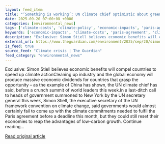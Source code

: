 ```yaml
---
layout: feed_item
title: "‘Something is working’: UN climate chief optimistic about green transition"
date: 2025-09-20 07:00:08 +0000
categories: [environmental_news]
tags: ['climate-costs', 'climate-policy', 'economic-impacts', 'paris-agreement']
keywords: ['economic-impacts', 'climate-costs', 'paris-agreement', 'climate', 'working', 'climate-policy', 'something']
description: "Exclusive: Simon Stiell believes economic benefits will compel countries to speed up climate actionCleaning up industry and the global economy will produce m..."
external_url: https://www.theguardian.com/environment/2025/sep/20/simon-stiell-un-climate-chief-climate-progress-green-transition
is_feed: true
source_feed: "Climate crisis | The Guardian"
feed_category: "environmental_news"
---
```


Exclusive: Simon Stiell believes economic benefits will compel countries to speed up climate actionCleaning up industry and the global economy will produce massive economic dividends for countries that grasp the opportunity – as the example of China has shown, the UN climate chief has said, before a crunch summit of world leaders this week.In a last-ditch call to heads of government summoned to New York by the UN secretary general this week, Simon Stiell, the executive secretary of the UN framework convention on climate change, said governments would almost certainly fail to come up with the climate commitments needed to fulfil the Paris agreement before a deadline this month, but they could still reset their economies to reap the advantages of low-carbon growth. Continue reading...

[Read original article](https://www.theguardian.com/environment/2025/sep/20/simon-stiell-un-climate-chief-climate-progress-green-transition)
